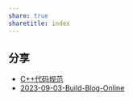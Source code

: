 ```yaml
---
share: true
sharetitle: index
---
```


## 分享
- [C++代码规范](./_posts/doc/2023-09-03-C-Plus-Writing-Rules.md#)
- [2023-09-03-Build-Blog-Online](./_posts/doc/2023-09-03-Build-Blog-Online.md#)
